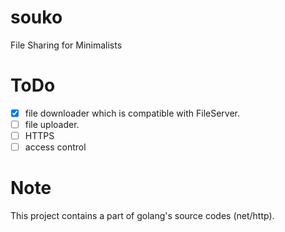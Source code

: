 # souko
File Sharing for Minimalists

# ToDo

- [X] file downloader which is compatible with FileServer.
- [ ] file uploader.
- [ ] HTTPS
- [ ] access control

# Note

This project contains a part of golang's source codes (net/http).

